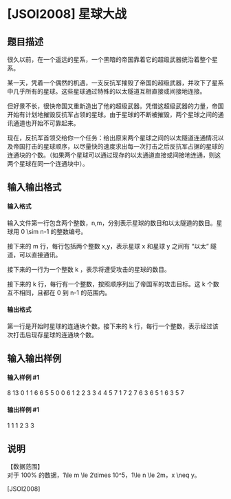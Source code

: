 
# [JSOI2008] 星球大战
## 题目描述
很久以前，在一个遥远的星系，一个黑暗的帝国靠着它的超级武器统治着整个星系。

某一天，凭着一个偶然的机遇，一支反抗军摧毁了帝国的超级武器，并攻下了星系中几乎所有的星球。这些星球通过特殊的以太隧道互相直接或间接地连接。

但好景不长，很快帝国又重新造出了他的超级武器。凭借这超级武器的力量，帝国开始有计划地摧毁反抗军占领的星球。由于星球的不断被摧毁，两个星球之间的通讯通道也开始不可靠起来。

现在，反抗军首领交给你一个任务：给出原来两个星球之间的以太隧道连通情况以及帝国打击的星球顺序，以尽量快的速度求出每一次打击之后反抗军占据的星球的连通块的个数。（如果两个星球可以通过现存的以太通道直接或间接地连通，则这两个星球在同一个连通块中）。
## 输入输出格式
#### 输入格式

输入文件第一行包含两个整数，n,m，分别表示星球的数目和以太隧道的数目。星球用 0 \sim n-1 的整数编号。

接下来的 m 行，每行包括两个整数 x,y，表示星球 x 和星球 y 之间有 “以太” 隧道，可以直接通讯。

接下来的一行为一个整数 k ，表示将遭受攻击的星球的数目。

接下来的 k 行，每行有一个整数，按照顺序列出了帝国军的攻击目标。这 k 个数互不相同，且都在 0 到 n-1 的范围内。
#### 输出格式

第一行是开始时星球的连通块个数。接下来的 k 行，每行一个整数，表示经过该次打击后现存星球的连通块个数。
## 输入输出样例
#### 输入样例 #1
8 13
0 1
1 6
6 5
5 0
0 6
1 2
2 3
3 4
4 5
7 1
7 2
7 6
3 6
5
1
6
3
5
7

#### 输出样例 #1
1
1
1
2
3
3
## 说明
【数据范围】  
对于 100\% 的数据，1\le m \le 2\times 10^5，1\le n \le 2m，x \neq y。

[JSOI2008]


